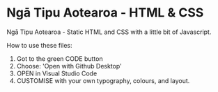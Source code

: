 # Ngā Tipu Aotearoa - HTML & CSS

Ngā Tipu Aotearoa - Static HTML and CSS with a little bit of Javascript.

How to use these files:
1. Got to the green CODE button
2. Choose: 'Open with Github Desktop'
3. OPEN in Visual Studio Code
4. CUSTOMISE with your own typography, colours, and layout.
